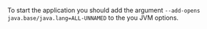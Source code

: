 To start the application you should add the argument `--add-opens java.base/java.lang=ALL-UNNAMED` to the you JVM options.